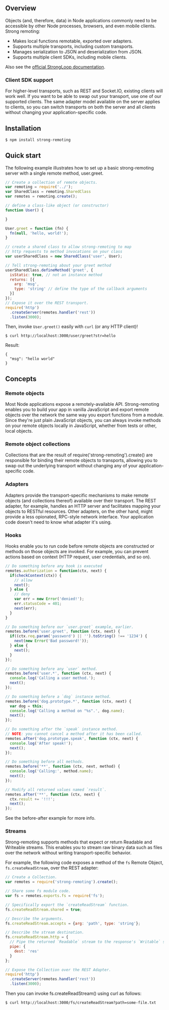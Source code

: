 ## Overview
Objects (and, therefore, data) in Node applications commonly need to be accessible by other Node processes, browsers, and even mobile clients.   Strong remoting:

 * Makes local functions remotable, exported over adapters.
 * Supports multiple transports, including custom transports.
 * Manages serialization to JSON and deserialization from JSON.
 * Supports multiple client SDKs, including mobile clients.

<div class="confluence-hide">
Also see the <a href="http://docs.strongloop.com/display/LB/Strong+Remoting">official StrongLoop documentation</a>.</div>

### Client SDK support

For higher-level transports, such as REST and Socket.IO, existing clients will work well. If you want to be able to swap out your transport, use one of our supported clients. The same adapter model available on the server applies to clients, so you can switch transports on both the server and all clients without changing your application-specific code.

## Installation

```sh
$ npm install strong-remoting
```

## Quick start

The following example illustrates how to set up a basic strong-remoting server with a single remote method, user.greet.

```js
// Create a collection of remote objects.
var remoting = require('../');
var SharedClass = remoting.SharedClass
var remotes = remoting.create();

// define a class-like object (or constructor)
function User() {

}

User.greet = function (fn) {
  fn(null, 'hello, world!');
}

// create a shared class to allow strong-remoting to map
// http requests to method invocations on your class
var userSharedClass = new SharedClass('user', User);

// Tell strong-remoting about your greet method
userSharedClass.defineMethod('greet', {
  isStatic: true, // not an instance method
  returns: [{
    arg: 'msg',
    type: 'string' // define the type of the callback arguments
  }]
});
// Expose it over the REST transport.
require('http')
  .createServer(remotes.handler('rest'))
  .listen(3000);
```

Then, invoke `User.greet()` easily with `curl` (or any HTTP client)!

    $ curl http://localhost:3000/user/greet?str=hello

Result:

```
{
  "msg": "hello world"
}
```

## Concepts

### Remote objects

Most Node applications expose a remotely-available API.  Strong-remoting enables you to build your app in vanilla JavaScript and export remote objects over the network the same way you export functions from a module. Since they're just plain JavaScript objects, you can always invoke methods on your remote objects locally in JavaScript, whether from tests or other, local objects.

### Remote object collections

Collections that are the result of require('strong-remoting').create() are responsible for binding their remote objects to transports, allowing you to swap out the underlying transport without changing any of your application-specific code.

### Adapters

Adapters provide the transport-specific mechanisms to make remote objects (and collections thereof) available over their transport. The REST adapter, for example, handles an HTTP server and facilitates mapping your objects to RESTful resources. Other adapters, on the other hand, might provide a less opionated, RPC-style network interface. Your application code doesn't need to know what adapter it's using.

### Hooks

Hooks enable you to run code before remote objects are constructed or methods on those objects are invoked. For example, you can prevent actions based on context (HTTP request, user credentials, and so on).

```js
// Do something before any hook is executed
remotes.authorization = function(ctx, next) {
  if(checkContext(ctx)) {
    // allow
    next();
  } else {
    // deny
    var err = new Error('denied!');
    err.statusCode = 401;
    next(err);
  }
}

// Do something before our `user.greet` example, earlier.
remotes.before('user.greet', function (ctx, next) {
  if((ctx.req.param('password') || '').toString() !== '1234') {
    next(new Error('Bad password!'));
  } else {
    next();
  }
});

// Do something before any `user` method.
remotes.before('user.*', function (ctx, next) {
  console.log('Calling a user method.');
  next();
});

// Do something before a `dog` instance method.
remotes.before('dog.prototype.*', function (ctx, next) {
  var dog = this;
  console.log('Calling a method on "%s".', dog.name);
  next();
});

// Do something after the `speak` instance method.
// NOTE: you cannot cancel a method after it has been called.
remotes.after('dog.prototype.speak', function (ctx, next) {
  console.log('After speak!');
  next();
});

// Do something before all methods.
remotes.before('**', function (ctx, next, method) {
  console.log('Calling:', method.name);
  next();
});

// Modify all returned values named `result`.
remotes.after('**', function (ctx, next) {
  ctx.result += '!!!';
  next();
});
```

See the before-after example for more info.

### Streams

Strong-remoting supports methods that expect or return Readable and Writeable streams. This enables you to stream raw binary data such as files over the network without writing transport-specific behavior.

For example, the following code exposes a method of the `fs` Remote Object, `fs.createReadStream`, over the REST adapter:

```js
// Create a Collection.
var remotes = require('strong-remoting').create();

// Share some fs module code.
var fs = remotes.exports.fs = require('fs');

// Specifically export the `createReadStream` function.
fs.createReadStream.shared = true;

// Describe the arguments.
fs.createReadStream.accepts = {arg: 'path', type: 'string'};

// Describe the stream destination.
fs.createReadStream.http = {
  // Pipe the returned `Readable` stream to the response's `Writable` stream.
  pipe: {
    dest: 'res'
  }
};

// Expose the Collection over the REST Adapter.
require('http')
  .createServer(remotes.handler('rest'))
  .listen(3000);
```

Then you can invoke fs.createReadStream() using curl as follows:

    $ curl http://localhost:3000/fs/createReadStream?path=some-file.txt


